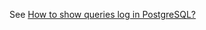 See [How to show queries log in PostgreSQL?](https://tableplus.io/blog/2018/10/how-to-show-queries-log-in-postgresql.html)

